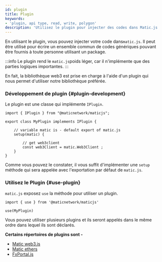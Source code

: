 ```yaml
---
id: plugin
title: Plugin
keywords:
- 'plugin, api type, read, write, polygon'
description: 'Utilisez le plugin pour injecter des codes dans Matic.js.'
---
```


En utilisant le plugin, vous pouvez injecter votre code dans`matic.js`. Il peut être utilisé pour écrire un ensemble commun de codes génériques pouvant être fournis à toute personne utilisant un package.

:::info
Le plugin rend le `matic.js`poids léger, car il n'implémente que des parties logiques importantes.
:::

En fait, la bibliothèque web3 est prise en charge à l'aide d'un plugin qui nous permet d'utiliser notre bibliothèque préférée.

### Développement de plugin {#plugin-development}

Le plugin est une classe qui implémente `IPlugin`.

```
import { IPlugin } from "@maticnetwork/maticjs";

export class MyPlugin implements IPlugin {

    // variable matic is - default export of matic.js
    setup(matic) {

        // get web3client
        const web3Client = matic.Web3Client ;
    }
}
```

Comme vous pouvez le constater, il vous suffit d'implémenter une `setup` méthode qui sera appelée avec l'exportation par défaut de `matic.js`.

### Utilisez le Plugin {#use-plugin}

`matic.js` exposez `use` la méthode pour utiliser un plugin.

```
import { use } from '@maticnetwork/maticjs'

use(MyPlugin)
```

Vous pouvez utiliser plusieurs plugins et ils seront appelés dans le même ordre dans lequel ils sont déclarés.

**Certains répertoires de plugins sont -**

- [Matic web3.js](https://github.com/maticnetwork/maticjs-web3)
- [Matic ethers](https://github.com/maticnetwork/maticjs-ethers)
- [FxPortal.js](https://github.com/maticnetwork/fx-portal.js)
